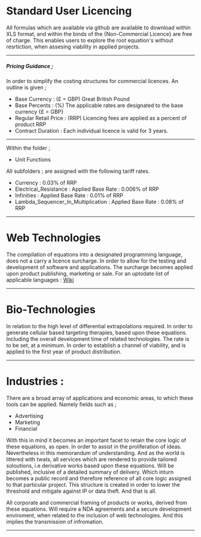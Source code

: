 # Standard User Licencing

All formulas which are available via github are available to download within XLS format, and within the binds of the {Non-Commercial Licence} are free of charge. 
This enables users to explore the root equation's without resrtiction, when assesing viability in applied projects. 

---

##### Pricing Guidance ;

In order to simplify the costing structures for commercial licences. An outline is given ; 

* Base Currency : (£ = GBP) Great British Pound
* Base Percents : (%) The applicable rates are designated to the base currency {£ = GBP}  
* Regular Retail Price : (RRP) Licencing fees are applied as a percent of product RRP
* Contract Duration : Each individual licence is valid for 3 years. 

---

Within the folder ;

* Unit Functions

All subfolders ; are assigned with the following tariff rates. 

* Currency : 0.03% of RRP
* Electrical_Resistance : Applied Base Rate : 0.006% of RRP
* Infinities : Applied Base Rate : 0.01% of RRP
* Lambda_Sequencer_In_Multiplication : Applied Base Rate : 0.08% of RRP

---

# Web Technologies

The compilation of equations into a designated programming language, does not a carry a licence surcharge. In order to allow for the testing and development of software and applications. The surcharge becomes applied upon product publishing, marketing or sale. For an uptodate list of applicable languages : [Wiki](https://en.wikipedia.org/wiki/List_of_programming_languages)

---

# Bio-Technologies

In relation to the high level of differential extrapolations required. In order to generate cellular based targeting therapies, based upon these equations. Including the overall development time of related technologies. The rate is to be set, at a minimum. In order to establish a channel of viability, and is applied to the first year of product distribution. 

---

# Industries :

There are a broad array of applications and economic areas, to which these tools can be applied. Namely fields such as ; 

* Advertising
* Marketing 
* Financial

With this in mind it becomes an important facet to retain the core logic of these equations, as open. In order to assist in the proliferation of ideas. Nevertheless in this memorandum of understanding. And as the world is littered with twats, all services which are rendered to provide tailored soloutions, i.e derivative works based upon these equations. Will be published, inclusive of a detailed summary of delivery. Which inturn becomes a public record and therefore reference of all core logic assigned to that particular project. This structure is created in order to lower the threshold and mitigate against IP or data theft. And that is all. 

All corporate and commercial framing of products or works, derived from these equations. Will require a NDA agreements and a secure development enviroment, when related to the inclusion of web technologies. And this implies the transmission of infromation.

---
